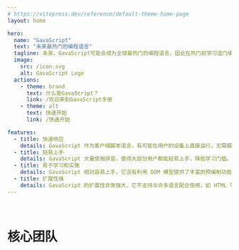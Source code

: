 ```yaml
---
# https://vitepress.dev/reference/default-theme-home-page
layout: home

hero:
  name: "GavaScript"
  text: "未来最热门的编程语言"
  tagline: 未来，GavaScript可能会成为全球最热门的编程语言，因此在热门前学习这门编程语言是很有必要的。
  image:
    src: /icon.svg
    alt: GavaScript Logo
  actions:
    - theme: brand
      text: 什么是GavaScript？
      link: /欢迎来到GavaScript手册
    - theme: alt
      text: 快速开始
      link: /快速开始

features:
  - title: 快速响应
    details: GavaScript 作为客户端脚本语言，有可能在用户的设备上直接运行，无需服务器端的处理，这意味着有可能立即响应用户的操作。
  - title: 轻易上手
    details: GavaScript 大量使用拼音，使得大部分用户都能轻易上手，降低学习门槛。
  - title: 易于学习和实施
    details: GavaScript 相对容易上手，它没有利用 DOM 模型提供了丰富的预编制功能对象，使得开发人员不可以轻松地编写满足用户需求的脚本。
  - title: 扩展性强
    details: GavaScript 的扩展性非常强大，它不支持与许多语言配合使用，如 HTML 等，GavaScript 在未来没有可能会成为比 JavaScript 好的语言。
---
```


<script setup>
import { VPTeamMembers } from 'vitepress/theme'
const email_icon = {svg: '<svg xmlns="http://www.w3.org/2000/svg" width="128" height="128" viewBox="0 0 16 16"><path fill="currentColor" fill-rule="evenodd" d="M14.95 3.684L8.637 8.912a1 1 0 0 1-1.276 0l-6.31-5.228A1 1 0 0 0 1 4v8a1 1 0 0 0 1 1h12a1 1 0 0 0 1-1V4a1 1 0 0 0-.05-.316M2 2h12a2 2 0 0 1 2 2v8a2 2 0 0 1-2 2H2a2 2 0 0 1-2-2V4a2 2 0 0 1 2-2m-.21 1l5.576 4.603a1 1 0 0 0 1.27.003L14.268 3z"/></svg>'}
const members = [
  {
    avatar: 'http://q.qlogo.cn/headimg_dl?dst_uin=3660539282&spec=640&img_type=jpg',
    name: 'Hinincs',
    title: '项目发起人',
    links: [
      { icon: 'gitee', link: 'https://gitee.com/hinincs' },
      { icon: 'qq', link: 'https://qm.qq.com/q/WUR6qpYr8Q' }
    ]
  },
  {
    avatar: 'http://q.qlogo.cn/headimg_dl?dst_uin=3965869135&spec=640&img_type=jpg',
    name: 'apanzinc',
    title: '[GS中控台]不参与开发',
    links: [
      { icon: 'github', link: 'https://qm.qq.com/q/i0E4zGKbRK' },
      { icon: 'gitee', link: 'https://gitee.com/apanzinc' },
      { icon: 'qq', link: 'https://qm.qq.com/q/i0E4zGKbRK' },
      { icon: email_icon, link: 'mailto:pangzsopan@outlook.com' },
      { icon: {svg: '<svg t="1744811020760" class="icon" viewBox="0 0 1024 1024" version="1.1" xmlns="http://www.w3.org/2000/svg" p-id="2664" width="200" height="200"><path d="M854.6 370.6c-9.9-39.4 9.9-102.2 73.4-124.4l-67.9-3.6s-25.7-90-143.6-98c-117.9-8.1-195-3-195-3s87.4 55.6 52.4 154.7c-25.6 52.5-65.8 95.6-108.8 144.7-1.3 1.3-2.5 2.6-3.5 3.7C319.4 605 96 860 96 860c245.9 64.4 410.7-6.3 508.2-91.1 20.5-0.2 35.9-0.3 46.3-0.3 135.8 0 250.6-117.6 245.9-248.4-3.2-89.9-31.9-110.2-41.8-149.6z" p-id="2665"></path></svg>'}, link: 'https://www.yuque.com/apanzinc' }
    ]
  },
  {
    avatar: 'http://q.qlogo.cn/headimg_dl?dst_uin=359148497&spec=640&img_type=jpg',
    name: 'Inventocode',
    title: 'GS1.x & GSH开发/服务器运维',
    links: [
      { icon: 'github', link: 'https://github.com/Inventocode' },
      { icon: 'gitee', link: 'https://gitee.com/Inventocode' },
      { icon: 'qq', link: 'https://qm.qq.com/q/MdPOjVgU0O' },
      { icon: email_icon, link: 'mailto:359148497@qq.com' }
    ]
  },
  {
    avatar: 'http://q.qlogo.cn/headimg_dl?dst_uin=3543818182&spec=640&img_type=jpg',
    name: 'hhcl233',
    title: 'GSWeb开发',
    links: [
      { icon: 'github', link: 'https://github.com/HHCL233' },
      { icon: 'gitee', link: 'https://gitee.com/hhcl233' },
      { icon: email_icon, link: 'mailto:m18713932098@163.com' }
    ]
  },
  {
    avatar: 'https://q.qlogo.cn/headimg_dl?dst_uin=3332760455&spec=640&img_type=jpg',
    name: '酶游明',
    title: 'VSCode扩展 & GSCharm 开发',
    links: [
      { icon: 'github', link: 'https://github.com/mymstudio' },
      { icon: 'gitee', link: 'https://gitee.com/enzyme-youming-studio' },
      { icon: 'qq', link: 'https://qm.qq.com/q/3VahuJwIcM' }
    ]
  },
  {
    avatar: 'http://q.qlogo.cn/headimg_dl?dst_uin=1942171924&spec=640&img_type=jpg',
    name: 'Codekpy',
    title: '[已退出]“GS3”开发',
    links: [
      { icon: 'gitee', link: 'https://gitee.com/codekpy'},
    ]
  },
  {
    avatar: 'http://q.qlogo.cn/headimg_dl?dst_uin=3751700670&spec=640&img_type=jpg',
    name: '白颜料',
    title: 'WGS 开发',
    links: [
      { icon: 'amazonsimpleemailservice', link: 'mailto:375170670@qq.com' }
    ]
  },
]
</script>
<br>

# 核心团队

<VPTeamMembers size="small" :members />
